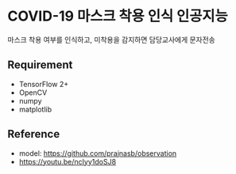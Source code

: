 # COVID-19 마스크 착용 인식 인공지능
마스크 착용 여부를 인식하고, 미착용을 감지하면 담당교사에게 문자전송
## Requirement

- TensorFlow 2+
- OpenCV
- numpy
- matplotlib

## Reference

- model: https://github.com/prajnasb/observation
- https://youtu.be/ncIyy1doSJ8
